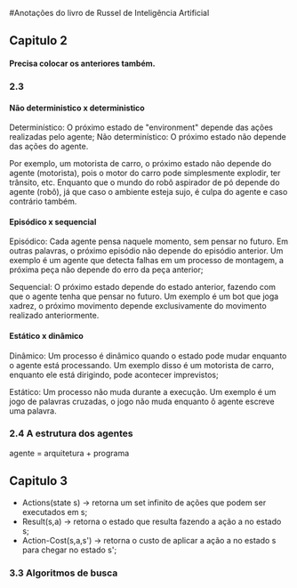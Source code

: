 #Anotações do livro de Russel de Inteligência Artificial

## Capitulo 2

#### Precisa colocar os anteriores também.

### 2.3

#### Não deterministico x deterministico

Determinístico: O próximo estado de "environment" depende das ações realizadas pelo agente;
Não determinístico: O próximo estado não depende das ações do agente.

Por exemplo, um motorista de carro, o próximo estado não depende do agente (motorista), pois o motor do carro pode simplesmente explodir, ter trânsito, etc. Enquanto que o mundo do robô aspirador de pó depende do agente (robô), já que caso o ambiente esteja sujo, é culpa do agente e caso contrário também. 

#### Episódico x sequencial

Episódico: Cada agente pensa naquele momento, sem pensar no futuro. Em outras palavras, o próximo episódio não depende do episódio anterior. Um exemplo é um agente que detecta falhas em um processo de montagem, a próxima peça não depende do erro da peça anterior;

Sequencial: O próximo estado depende do estado anterior, fazendo com que o agente tenha que pensar no futuro. Um exemplo é um bot que joga xadrez, o próximo movimento depende exclusivamente do movimento realizado anteriormente.

#### Estático x dinâmico

Dinâmico: Um processo é dinâmico quando o estado pode mudar enquanto o agente está processando. Um exemplo disso é um motorista de carro, enquanto ele está dirigindo, pode acontecer imprevistos;

Estático: Um processo não muda durante a execução. Um exemplo é um jogo de palavras cruzadas, o jogo não muda enquanto ô agente escreve uma palavra.

### 2.4 A estrutura dos agentes

agente = arquitetura + programa

## Capitulo 3

* Actions(state s) -> retorna um set infinito de ações que podem ser executados em s;
* Result(s,a) -> retorna o estado que resulta fazendo a ação a no estado s;
* Action-Cost(s,a,s') -> retorna o custo de aplicar a ação a no estado s para chegar no estado s';

### 3.3 Algoritmos de busca

